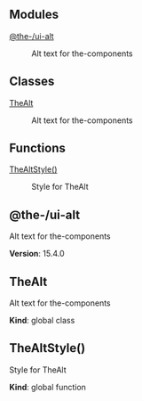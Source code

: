 <!--- Code generated by @the-/script-doc. DO NOT EDIT. -->

## Modules

<dl>
<dt><a href="#module_@the-/ui-alt">@the-/ui-alt</a></dt>
<dd><p>Alt text for the-components</p>
</dd>
</dl>

## Classes

<dl>
<dt><a href="#TheAlt">TheAlt</a></dt>
<dd><p>Alt text for the-components</p>
</dd>
</dl>

## Functions

<dl>
<dt><a href="#TheAltStyle">TheAltStyle()</a></dt>
<dd><p>Style for TheAlt</p>
</dd>
</dl>

<a name="module_@the-/ui-alt"></a>

## @the-/ui-alt
Alt text for the-components

**Version**: 15.4.0  
<a name="TheAlt"></a>

## TheAlt
Alt text for the-components

**Kind**: global class  
<a name="TheAltStyle"></a>

## TheAltStyle()
Style for TheAlt

**Kind**: global function  
